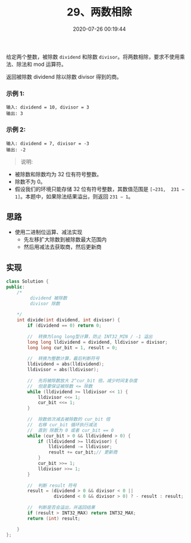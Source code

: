 ﻿---
title: 29、两数相除
categories:
- leetcode
tags:
  - null
date: 2020-07-26 00:19:44
---

给定两个整数，被除数 `dividend` 和除数 `divisor`。将两数相除，要求不使用乘法、除法和 mod 运算符。

返回被除数 dividend 除以除数 divisor 得到的商。

### 示例 1:
```
输入: dividend = 10, divisor = 3
输出: 3
```
### 示例 2:
```
输入: dividend = 7, divisor = -3
输出: -2
```
> 说明:

- 被除数和除数均为 32 位有符号整数。
- 除数不为 0。
- 假设我们的环境只能存储 32 位有符号整数，其数值范围是 `[−231,  231 − 1]`。本题中，如果除法结果溢出，则返回 `231 − 1`。

<!-- 来源：力扣（LeetCode）
链接：https://leetcode-cn.com/problems/divide-two-integers
著作权归领扣网络所有。商业转载请联系官方授权，非商业转载请注明出处。 -->

## 思路
- 使用二进制位运算、减法实现
    - 先左移扩大除数到被除数最大范围内
    - 然后用减法去获取商，然后更新商
## 实现
```cpp
class Solution {
public:
    /*
         dividend 被除数
         divisor 除数
          
    */
    int divide(int dividend, int divisor) {
        if (dividend == 0) return 0;
        
        //  转换为long long型计算，防止 INT32_MIN / -1 溢出
        long long lldividend = dividend, lldivisor = divisor;
        long long cur_bit = 1, result = 0;
        
        //  转换为整数计算，最后判断符号
        lldividend = abs(lldividend);
        lldivisor = abs(lldivisor);
        
        //  先将被除数放大 2^cur_bit 倍，减少时间复杂度
        //  但是要保证被除数 <= 除数
        while (lldividend >= lldivisor << 1) {
            lldivisor <<= 1;
            cur_bit <<= 1;
        }
        
        //  除数依次减去被除数的 cur_bit 倍
        //  右移 cur_bit 循环执行减法
        //  直到 除数为 0 或者 cur_bit == 0
        while (cur_bit > 0 && lldividend > 0) {
            if (lldividend >= lldivisor) {
                lldividend -= lldivisor;
                result += cur_bit;// 更新商
            }
            cur_bit >>= 1;
            lldivisor >>= 1;
        }
        
        //  判断 result 符号
        result = (dividend > 0 && divisor < 0 || 
                  dividend < 0 && divisor > 0) ? - result : result;
        
        //  判断是否会溢出，并返回结果
        if (result > INT32_MAX) return INT32_MAX;
        return (int) result;

    }
};
```

